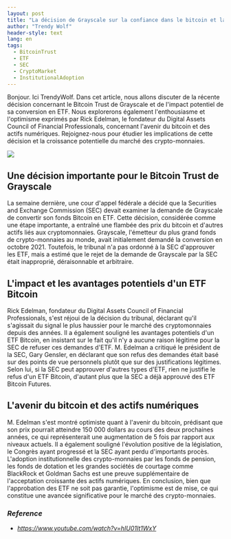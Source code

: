 ```yaml
---
layout: post
title: "La décision de Grayscale sur la confiance dans le bitcoin et la croissance potentielle du marché des crypto-monnaies"
author: "Trendy Wolf"
header-style: text
lang: en
tags:
  - BitcoinTrust
  - ETF
  - SEC
  - CryptoMarket
  - InstitutionalAdoption
---
```


Bonjour. Ici TrendyWolf. Dans cet article, nous allons discuter de la récente décision concernant le Bitcoin Trust de Grayscale et de l'impact potentiel de sa conversion en ETF. Nous explorerons également l'enthousiasme et l'optimisme exprimés par Rick Edelman, le fondateur du Digital Assets Council of Financial Professionals, concernant l'avenir du bitcoin et des actifs numériques. Rejoignez-nous pour étudier les implications de cette décision et la croissance potentielle du marché des crypto-monnaies.

<img
    src="https://i.ytimg.com/vi/hIU01It1WxY/hqdefault.jpg"
/>


## Une décision importante pour le Bitcoin Trust de Grayscale
La semaine dernière, une cour d'appel fédérale a décidé que la Securities and Exchange Commission (SEC) devait examiner la demande de Grayscale de convertir son fonds Bitcoin en ETF. Cette décision, considérée comme une étape importante, a entraîné une flambée des prix du bitcoin et d'autres actifs liés aux cryptomonnaies. Grayscale, l'émetteur du plus grand fonds de crypto-monnaies au monde, avait initialement demandé la conversion en octobre 2021. Toutefois, le tribunal n'a pas ordonné à la SEC d'approuver les ETF, mais a estimé que le rejet de la demande de Grayscale par la SEC était inapproprié, déraisonnable et arbitraire.

## L'impact et les avantages potentiels d'un ETF Bitcoin
Rick Edelman, fondateur du Digital Assets Council of Financial Professionals, s'est réjoui de la décision du tribunal, déclarant qu'il s'agissait du signal le plus haussier pour le marché des cryptomonnaies depuis des années. Il a également souligné les avantages potentiels d'un ETF Bitcoin, en insistant sur le fait qu'il n'y a aucune raison légitime pour la SEC de refuser ces demandes d'ETF. M. Edelman a critiqué le président de la SEC, Gary Gensler, en déclarant que son refus des demandes était basé sur des points de vue personnels plutôt que sur des justifications légitimes. Selon lui, si la SEC peut approuver d'autres types d'ETF, rien ne justifie le refus d'un ETF Bitcoin, d'autant plus que la SEC a déjà approuvé des ETF Bitcoin Futures.

## L'avenir du bitcoin et des actifs numériques
M. Edelman s'est montré optimiste quant à l'avenir du bitcoin, prédisant que son prix pourrait atteindre 150 000 dollars au cours des deux prochaines années, ce qui représenterait une augmentation de 5 fois par rapport aux niveaux actuels. Il a également souligné l'évolution positive de la législation, le Congrès ayant progressé et la SEC ayant perdu d'importants procès. L'adoption institutionnelle des crypto-monnaies par les fonds de pension, les fonds de dotation et les grandes sociétés de courtage comme BlackRock et Goldman Sachs est une preuve supplémentaire de l'acceptation croissante des actifs numériques. En conclusion, bien que l'approbation des ETF ne soit pas garantie, l'optimisme est de mise, ce qui constitue une avancée significative pour le marché des crypto-monnaies.


### _Reference_
- _https://www.youtube.com/watch?v=hIU01It1WxY_

